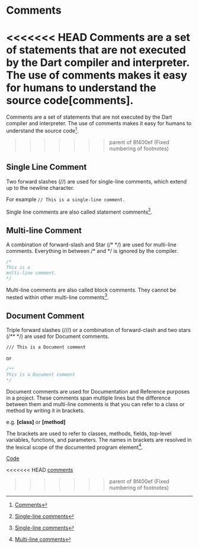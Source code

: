 # Comments

<<<<<<< HEAD
Comments are a set of statements that are not executed by the Dart compiler and interpreter. The use of comments makes it easy for humans to understand the source code[comments].
=======
Comments are a set of statements that are not executed by the Dart compiler and interpreter. The use of comments makes it easy for humans to understand the source code[^Documentation].
>>>>>>> parent of 8f400ef (Fixed numbering of footnotes)

## Single Line Comment

Two forward slashes (//) are used for single-line comments, which extend up to the newline character.

For example `// This is a single-line comment.`

Single line comments are also called statement comments[^1].

## Multi-line Comment

A combination of forward-slash and Star (/* \*/) are used for multi-line comments. Everything in between /* and \*/ is ignored by the compiler.

```dart
/*
This is a
multi-line comment.
*/
```

Multi-line comments are also called block comments. They cannot be nested within other multi-line comments[^2].

## Document Comment

Triple forward slashes (///) or a combination of forward-clash and two stars (/** */) are used for Document comments.

`/// This is a Document comment`

or

```dart
/**
This is a Document comment
*/
```

Document comments are used for Documentation and Reference purposes in a project. These comments span multiple lines but the difference between them and multi-line comments is that you can refer to a class or method by writing it in brackets.

e.g. **[class]** or **[method]**

The brackets are used to refer to classes, methods, fields, top-level variables, functions, and parameters. The names in brackets are resolved in the lexical scope of the documented program element[^3].

[Code](https://github.com/itsahmed-dev/DartLanguage/blob/main/Comments.dart 'GitHub')

<<<<<<< HEAD
[comments](https://dart.dev/guides/language/language-tour#comments)
[^2]: [Single-line comments](https://dart.dev/guides/language/language-tour#single-line-comments)
[^3]: [Multi-line comments](https://dart.dev/guides/language/language-tour#multi-line-comments)
[^4]: [Documentation comments](https://dart.dev/guides/language/language-tour#documentation-comments)
=======
[^Documentation]: [Comments](https://dart.dev/guides/language/language-tour#comments)
[^1]: [Single-line comments](https://dart.dev/guides/language/language-tour#single-line-comments)
[^2]: [Multi-line comments](https://dart.dev/guides/language/language-tour#multi-line-comments)
[^3]: [Documentation comments](https://dart.dev/guides/language/language-tour#documentation-comments)
>>>>>>> parent of 8f400ef (Fixed numbering of footnotes)
